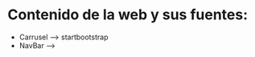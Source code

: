 # Contenido de la web y sus fuentes:

* Carrusel --> <a hrf="https://startbootstrap.com/snippets/">startbootstrap</a>
* NavBar --> 
